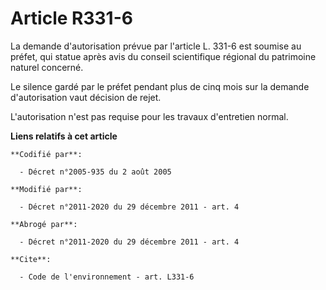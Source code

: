 # Article R331-6

La demande d'autorisation prévue par l'article L. 331-6 est soumise au préfet, qui statue après avis du     conseil
scientifique régional du patrimoine naturel concerné. 

Le silence gardé par le préfet pendant plus de cinq mois sur la demande d'autorisation vaut décision de rejet. 

L'autorisation n'est pas requise pour les travaux d'entretien normal.

**Liens relatifs à cet article**

	**Codifié par**:

	  - Décret n°2005-935 du 2 août 2005

	**Modifié par**:

	  - Décret n°2011-2020 du 29 décembre 2011 - art. 4

	**Abrogé par**:

	  - Décret n°2011-2020 du 29 décembre 2011 - art. 4

	**Cite**:

	  - Code de l'environnement - art. L331-6
